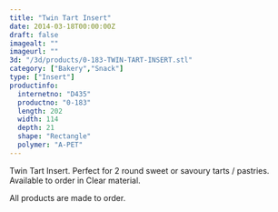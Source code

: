 ```yaml
---
title: "Twin Tart Insert"
date: 2014-03-18T00:00:00Z
draft: false
imagealt: ""
imageurl: ""
3d: "/3d/products/0-183-TWIN-TART-INSERT.stl"
category: ["Bakery","Snack"]
type: ["Insert"]
productinfo:
  internetno: "D435"
  productno: "0-183"
  length: 202
  width: 114
  depth: 21
  shape: "Rectangle"
  polymer: "A-PET"
---
```

Twin Tart Insert. Perfect for 2 round sweet or savoury tarts / pastries. Available to order in Clear material.

All products are made to order.